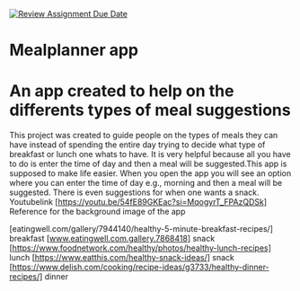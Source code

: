[![Review Assignment Due Date](https://classroom.github.com/assets/deadline-readme-button-22041afd0340ce965d47ae6ef1cefeee28c7c493a6346c4f15d667ab976d596c.svg)](https://classroom.github.com/a/kIM4zJRU)
# Mealplanner app
# An app created to help on the differents types of meal suggestions

This project was created to guide people on the types of meals they can have instead of spending the entire day trying to decide what type of breakfast or lunch one whats to have. It is very helpful because all you have to do is enter the time of day and then a meal will be suggested.This app is supposed to make life easier. When you open the app you will see an option where you can enter the time of day e.g., morning and then a meal will be suggested. There is even suggestions for when one wants a snack.
Youtubelink
[https://youtu.be/54fE89GKEac?si=MqogyrT_FPAzQDSk]
Reference for the background image of the app

[eatingwell.com/gallery/7944140/healthy-5-minute-breakfast-recipes/] breakfast
[www.eatingwell.com.gallery.7868418] snack
[https://www.foodnetwork.com/healthy/photos/healthy-lunch-recipes] lunch
[https://www.eatthis.com/healthy-snack-ideas/] snack
[https://www.delish.com/cooking/recipe-ideas/g3733/healthy-dinner-recipes/] dinner
